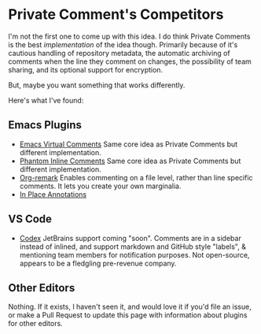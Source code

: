 # Private Comment's Competitors

I'm not the first one to come up with this idea. I do think Private Comments is the best _implementation_ of the idea though. Primarily because of it's cautious handling of repository metadata, the automatic archiving of comments when the line they comment on changes, the possibility of team sharing, and its optional support for encryption.

But, maybe you want something that works differently. 

Here's what I've found: 

## Emacs Plugins
* [Emacs Virtual Comments](https://github.com/thanhvg/emacs-virtual-comment#readme)
  Same core idea as Private Comments but different implementation.
* [Phantom Inline Comments](https://github.com/blue0513/phantom-inline-comment#readme)
  Same core idea as Private Comments but different implementation.
* [Org-remark](https://github.com/nobiot/org-remark#readme)
  Enables commenting on a file level, rather than line specific comments. It lets you create your own marginalia. 
* [In Place Annotations](https://www.emacswiki.org/emacs/InPlaceAnnotations)

## VS Code
* [Codex](https://usecodex.com/)
  JetBrains support coming "soon". Comments are in a sidebar instead of inlined, and support markdown and GitHub style "labels", & mentioning team members for notification purposes. Not open-source, appears to be a fledgling pre-revenue company.

## Other Editors
Nothing. If it exists, I haven't seen it, and would love it if you'd file an issue, or make a Pull Request to update this page with information about plugins for other editors.


